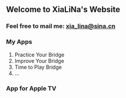 ## Welcome to XiaLiNa's Website

### Feel free to mail me: xia_lina@sina.cn

### My Apps 

1. Practice Your Bridge
2. Improve Your Bridge
3. Time to Play Bridge
4. ...

### App for Apple TV

 
